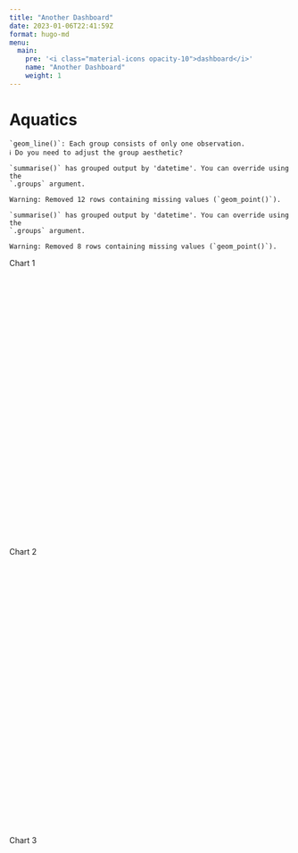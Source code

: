 ```yaml
---
title: "Another Dashboard"
date: 2023-01-06T22:41:59Z
format: hugo-md
menu:
  main:
    pre: '<i class="material-icons opacity-10">dashboard</i>'
    name: "Another Dashboard"
    weight: 1
---
```


<script src="../../site_libs/htmlwidgets-1.6.1/htmlwidgets.js"></script>
<script src="../../site_libs/d3-bundle-5.16.0/d3-bundle.min.js"></script>
<script src="../../site_libs/d3-lasso-0.0.5/d3-lasso.min.js"></script>
<script src="../../site_libs/save-svg-as-png-1.4.17/save-svg-as-png.min.js"></script>
<script src="../../site_libs/flatbush-4.0.0/flatbush.min.js"></script>
<link href="../../site_libs/ggiraphjs-0.4.6/ggiraphjs.min.css" rel="stylesheet" />
<script src="../../site_libs/ggiraphjs-0.4.6/ggiraphjs.min.js"></script>
<script src="../../site_libs/girafe-binding-0.8.5/girafe.js"></script>
<link href="../../site_libs/htmltools-fill-0.5.4/fill.css" rel="stylesheet" />
<script src="../../site_libs/bslib-tag-require-0.4.2/tag-require.js"></script>


# Aquatics

    `geom_line()`: Each group consists of only one observation.
    ℹ Do you need to adjust the group aesthetic?

    `summarise()` has grouped output by 'datetime'. You can override using the
    `.groups` argument.

    Warning: Removed 12 rows containing missing values (`geom_point()`).

    `summarise()` has grouped output by 'datetime'. You can override using the
    `.groups` argument.

    Warning: Removed 8 rows containing missing values (`geom_point()`).

<div class="row">
<div class="col">
<div class="card bslib-card html-fill-item html-fill-container" data-require-bs-caller="card()" data-require-bs-version="5">
<div class="card-header">Chart 1</div>
<div class="card-body html-fill-item html-fill-container p-0" style="flex:1 1 auto; margin-top:auto;margin-bottom:auto;">
<div class="girafe html-widget html-fill-item-overflow-hidden html-fill-item" id="htmlwidget-dacae5d783108c74e6a8" style="width:960px;height:500px;"></div>
<script type="application/json" data-for="htmlwidget-dacae5d783108c74e6a8">{"x":{"html":"<?xml version=\"1.0\" encoding=\"UTF-8\"?>\n<svg xmlns='http://www.w3.org/2000/svg' xmlns:xlink='http://www.w3.org/1999/xlink' class='ggiraph-svg' role='img' id='svg_a8982215_c303_4bea_a95a_cb043a6550f2' viewBox='0 0 576 360'>\n <defs id='svg_a8982215_c303_4bea_a95a_cb043a6550f2_defs'>\n  <clipPath id='svg_a8982215_c303_4bea_a95a_cb043a6550f2_c1'>\n   <rect x='0' y='0' width='576' height='360'/>\n  <\/clipPath>\n  <clipPath id='svg_a8982215_c303_4bea_a95a_cb043a6550f2_c2'>\n   <rect x='29.06' y='5.48' width='541.47' height='229.54'/>\n  <\/clipPath>\n <\/defs>\n <g id='svg_a8982215_c303_4bea_a95a_cb043a6550f2_rootg' class='ggiraph-svg-rootg'>\n  <g clip-path='url(#svg_a8982215_c303_4bea_a95a_cb043a6550f2_c1)'>\n   <rect x='0' y='0' width='576' height='360' fill='#FFFFFF' fill-opacity='1' stroke='#FFFFFF' stroke-opacity='1' stroke-width='0.75' stroke-linejoin='round' stroke-linecap='round' class='ggiraph-svg-bg'/>\n   <rect x='0' y='0' width='576' height='360' fill='#E93A76' fill-opacity='1' stroke='none'/>\n  <\/g>\n  <g clip-path='url(#svg_a8982215_c303_4bea_a95a_cb043a6550f2_c2)'>\n   <rect x='29.06' y='5.48' width='541.47' height='229.54' fill='#E93A76' fill-opacity='1' stroke='none'/>\n   <polyline points='29.06,200.99 570.52,200.99' fill='none' stroke='#FFFFFF' stroke-opacity='1' stroke-width='0.53' stroke-linejoin='round' stroke-linecap='butt'/>\n   <polyline points='29.06,153.80 570.52,153.80' fill='none' stroke='#FFFFFF' stroke-opacity='1' stroke-width='0.53' stroke-linejoin='round' stroke-linecap='butt'/>\n   <polyline points='29.06,106.62 570.52,106.62' fill='none' stroke='#FFFFFF' stroke-opacity='1' stroke-width='0.53' stroke-linejoin='round' stroke-linecap='butt'/>\n   <polyline points='29.06,59.43 570.52,59.43' fill='none' stroke='#FFFFFF' stroke-opacity='1' stroke-width='0.53' stroke-linejoin='round' stroke-linecap='butt'/>\n   <polyline points='29.06,12.24 570.52,12.24' fill='none' stroke='#FFFFFF' stroke-opacity='1' stroke-width='0.53' stroke-linejoin='round' stroke-linecap='butt'/>\n   <polyline points='29.06,224.58 570.52,224.58' fill='none' stroke='#FFFFFF' stroke-opacity='1' stroke-width='1.07' stroke-linejoin='round' stroke-linecap='butt'/>\n   <polyline points='29.06,177.40 570.52,177.40' fill='none' stroke='#FFFFFF' stroke-opacity='1' stroke-width='1.07' stroke-linejoin='round' stroke-linecap='butt'/>\n   <polyline points='29.06,130.21 570.52,130.21' fill='none' stroke='#FFFFFF' stroke-opacity='1' stroke-width='1.07' stroke-linejoin='round' stroke-linecap='butt'/>\n   <polyline points='29.06,83.02 570.52,83.02' fill='none' stroke='#FFFFFF' stroke-opacity='1' stroke-width='1.07' stroke-linejoin='round' stroke-linecap='butt'/>\n   <polyline points='29.06,35.84 570.52,35.84' fill='none' stroke='#FFFFFF' stroke-opacity='1' stroke-width='1.07' stroke-linejoin='round' stroke-linecap='butt'/>\n   <polyline points='81.46,235.02 81.46,5.48' fill='none' stroke='#FFFFFF' stroke-opacity='1' stroke-width='1.07' stroke-linejoin='round' stroke-linecap='butt'/>\n   <polyline points='168.79,235.02 168.79,5.48' fill='none' stroke='#FFFFFF' stroke-opacity='1' stroke-width='1.07' stroke-linejoin='round' stroke-linecap='butt'/>\n   <polyline points='256.12,235.02 256.12,5.48' fill='none' stroke='#FFFFFF' stroke-opacity='1' stroke-width='1.07' stroke-linejoin='round' stroke-linecap='butt'/>\n   <polyline points='343.45,235.02 343.45,5.48' fill='none' stroke='#FFFFFF' stroke-opacity='1' stroke-width='1.07' stroke-linejoin='round' stroke-linecap='butt'/>\n   <polyline points='430.79,235.02 430.79,5.48' fill='none' stroke='#FFFFFF' stroke-opacity='1' stroke-width='1.07' stroke-linejoin='round' stroke-linecap='butt'/>\n   <polyline points='518.12,235.02 518.12,5.48' fill='none' stroke='#FFFFFF' stroke-opacity='1' stroke-width='1.07' stroke-linejoin='round' stroke-linecap='butt'/>\n   <rect x='68.36' y='116.15' width='26.2' height='108.44' fill='#FFFFFF' fill-opacity='1' stroke='#FFFFFF' stroke-opacity='1' stroke-width='1.07' stroke-linejoin='miter' stroke-linecap='butt'/>\n   <rect x='155.69' y='179.22' width='26.2' height='45.36' fill='#FFFFFF' fill-opacity='1' stroke='#FFFFFF' stroke-opacity='1' stroke-width='1.07' stroke-linejoin='miter' stroke-linecap='butt'/>\n   <rect x='243.02' y='151.26' width='26.2' height='73.32' fill='#FFFFFF' fill-opacity='1' stroke='#FFFFFF' stroke-opacity='1' stroke-width='1.07' stroke-linejoin='miter' stroke-linecap='butt'/>\n   <rect x='330.35' y='159.27' width='26.2' height='65.31' fill='#FFFFFF' fill-opacity='1' stroke='#FFFFFF' stroke-opacity='1' stroke-width='1.07' stroke-linejoin='miter' stroke-linecap='butt'/>\n   <rect x='417.69' y='15.91' width='26.2' height='208.67' fill='#FFFFFF' fill-opacity='1' stroke='#FFFFFF' stroke-opacity='1' stroke-width='1.07' stroke-linejoin='miter' stroke-linecap='butt'/>\n   <rect x='505.02' y='142.12' width='26.2' height='82.46' fill='#FFFFFF' fill-opacity='1' stroke='#FFFFFF' stroke-opacity='1' stroke-width='1.07' stroke-linejoin='miter' stroke-linecap='butt'/>\n  <\/g>\n  <g clip-path='url(#svg_a8982215_c303_4bea_a95a_cb043a6550f2_c1)'>\n   <text x='18.53' y='227.79' font-size='6.6pt' font-family='DejaVu Sans' fill='#FFFFFF' fill-opacity='1'>0<\/text>\n   <text x='18.53' y='180.6' font-size='6.6pt' font-family='DejaVu Sans' fill='#FFFFFF' fill-opacity='1'>1<\/text>\n   <text x='18.53' y='133.42' font-size='6.6pt' font-family='DejaVu Sans' fill='#FFFFFF' fill-opacity='1'>2<\/text>\n   <text x='18.53' y='86.23' font-size='6.6pt' font-family='DejaVu Sans' fill='#FFFFFF' fill-opacity='1'>3<\/text>\n   <text x='18.53' y='39.04' font-size='6.6pt' font-family='DejaVu Sans' fill='#FFFFFF' fill-opacity='1'>4<\/text>\n   <polyline points='26.32,224.58 29.06,224.58' fill='none' stroke='#333333' stroke-opacity='1' stroke-width='1.07' stroke-linejoin='round' stroke-linecap='butt'/>\n   <polyline points='26.32,177.40 29.06,177.40' fill='none' stroke='#333333' stroke-opacity='1' stroke-width='1.07' stroke-linejoin='round' stroke-linecap='butt'/>\n   <polyline points='26.32,130.21 29.06,130.21' fill='none' stroke='#333333' stroke-opacity='1' stroke-width='1.07' stroke-linejoin='round' stroke-linecap='butt'/>\n   <polyline points='26.32,83.02 29.06,83.02' fill='none' stroke='#333333' stroke-opacity='1' stroke-width='1.07' stroke-linejoin='round' stroke-linecap='butt'/>\n   <polyline points='26.32,35.84 29.06,35.84' fill='none' stroke='#333333' stroke-opacity='1' stroke-width='1.07' stroke-linejoin='round' stroke-linecap='butt'/>\n   <polyline points='81.46,237.76 81.46,235.02' fill='none' stroke='#333333' stroke-opacity='1' stroke-width='1.07' stroke-linejoin='round' stroke-linecap='butt'/>\n   <polyline points='168.79,237.76 168.79,235.02' fill='none' stroke='#333333' stroke-opacity='1' stroke-width='1.07' stroke-linejoin='round' stroke-linecap='butt'/>\n   <polyline points='256.12,237.76 256.12,235.02' fill='none' stroke='#333333' stroke-opacity='1' stroke-width='1.07' stroke-linejoin='round' stroke-linecap='butt'/>\n   <polyline points='343.45,237.76 343.45,235.02' fill='none' stroke='#333333' stroke-opacity='1' stroke-width='1.07' stroke-linejoin='round' stroke-linecap='butt'/>\n   <polyline points='430.79,237.76 430.79,235.02' fill='none' stroke='#333333' stroke-opacity='1' stroke-width='1.07' stroke-linejoin='round' stroke-linecap='butt'/>\n   <polyline points='518.12,237.76 518.12,235.02' fill='none' stroke='#333333' stroke-opacity='1' stroke-width='1.07' stroke-linejoin='round' stroke-linecap='butt'/>\n   <text transform='translate(38.94,291.53) rotate(-45.00)' font-size='6.6pt' font-family='DejaVu Sans' fill='#FFFFFF' fill-opacity='1'>air2waterSat_2<\/text>\n   <text transform='translate(137.15,280.66) rotate(-45.00)' font-size='6.6pt' font-family='DejaVu Sans' fill='#FFFFFF' fill-opacity='1'>climatology<\/text>\n   <text transform='translate(233.02,272.12) rotate(-45.00)' font-size='6.6pt' font-family='DejaVu Sans' fill='#FFFFFF' fill-opacity='1'>flareGLM<\/text>\n   <text transform='translate(252.30,340.18) rotate(-45.00)' font-size='6.6pt' font-family='DejaVu Sans' fill='#FFFFFF' fill-opacity='1'>GLEON_JRabaey_temp_physics<\/text>\n   <text transform='translate(371.54,308.27) rotate(-45.00)' font-size='6.6pt' font-family='DejaVu Sans' fill='#FFFFFF' fill-opacity='1'>GLEON_lm_lag_1day<\/text>\n   <text transform='translate(476.43,290.71) rotate(-45.00)' font-size='6.6pt' font-family='DejaVu Sans' fill='#FFFFFF' fill-opacity='1'>persistenceRW<\/text>\n   <text x='274.89' y='352.23' font-size='8.25pt' font-family='DejaVu Sans' fill='#FFFFFF' fill-opacity='1'>model_id<\/text>\n   <text transform='translate(13.50,131.89) rotate(-90.00)' font-size='8.25pt' font-family='DejaVu Sans' fill='#FFFFFF' fill-opacity='1'>crps<\/text>\n  <\/g>\n <\/g>\n<\/svg>","js":null,"uid":"svg_a8982215_c303_4bea_a95a_cb043a6550f2","ratio":1.6,"settings":{"tooltip":{"css":".tooltip_SVGID_ { padding:5px;background:black;color:white;border-radius:2px;text-align:left; ; position:absolute;pointer-events:none;z-index:999;}","placement":"doc","opacity":0.9,"offx":10,"offy":10,"use_cursor_pos":true,"use_fill":false,"use_stroke":false,"delay_over":200,"delay_out":500},"hover":{"css":".hover_data_SVGID_ { fill:orange;stroke:black;cursor:pointer; }\ntext.hover_data_SVGID_ { stroke:none;fill:orange; }\ncircle.hover_data_SVGID_ { fill:orange;stroke:black; }\nline.hover_data_SVGID_, polyline.hover_data_SVGID_ { fill:none;stroke:orange; }\nrect.hover_data_SVGID_, polygon.hover_data_SVGID_, path.hover_data_SVGID_ { fill:orange;stroke:none; }\nimage.hover_data_SVGID_ { stroke:orange; }","reactive":true,"nearest_distance":null},"hover_inv":{"css":""},"hover_key":{"css":".hover_key_SVGID_ { fill:orange;stroke:black;cursor:pointer; }\ntext.hover_key_SVGID_ { stroke:none;fill:orange; }\ncircle.hover_key_SVGID_ { fill:orange;stroke:black; }\nline.hover_key_SVGID_, polyline.hover_key_SVGID_ { fill:none;stroke:orange; }\nrect.hover_key_SVGID_, polygon.hover_key_SVGID_, path.hover_key_SVGID_ { fill:orange;stroke:none; }\nimage.hover_key_SVGID_ { stroke:orange; }","reactive":true},"hover_theme":{"css":".hover_theme_SVGID_ { fill:orange;stroke:black;cursor:pointer; }\ntext.hover_theme_SVGID_ { stroke:none;fill:orange; }\ncircle.hover_theme_SVGID_ { fill:orange;stroke:black; }\nline.hover_theme_SVGID_, polyline.hover_theme_SVGID_ { fill:none;stroke:orange; }\nrect.hover_theme_SVGID_, polygon.hover_theme_SVGID_, path.hover_theme_SVGID_ { fill:orange;stroke:none; }\nimage.hover_theme_SVGID_ { stroke:orange; }","reactive":true},"select":{"css":".select_data_SVGID_ { fill:red;stroke:black;cursor:pointer; }\ntext.select_data_SVGID_ { stroke:none;fill:red; }\ncircle.select_data_SVGID_ { fill:red;stroke:black; }\nline.select_data_SVGID_, polyline.select_data_SVGID_ { fill:none;stroke:red; }\nrect.select_data_SVGID_, polygon.select_data_SVGID_, path.select_data_SVGID_ { fill:red;stroke:none; }\nimage.select_data_SVGID_ { stroke:red; }","type":"multiple","only_shiny":true,"selected":[]},"select_inv":{"css":""},"select_key":{"css":".select_key_SVGID_ { fill:red;stroke:black;cursor:pointer; }\ntext.select_key_SVGID_ { stroke:none;fill:red; }\ncircle.select_key_SVGID_ { fill:red;stroke:black; }\nline.select_key_SVGID_, polyline.select_key_SVGID_ { fill:none;stroke:red; }\nrect.select_key_SVGID_, polygon.select_key_SVGID_, path.select_key_SVGID_ { fill:red;stroke:none; }\nimage.select_key_SVGID_ { stroke:red; }","type":"single","only_shiny":true,"selected":[]},"select_theme":{"css":".select_theme_SVGID_ { fill:red;stroke:black;cursor:pointer; }\ntext.select_theme_SVGID_ { stroke:none;fill:red; }\ncircle.select_theme_SVGID_ { fill:red;stroke:black; }\nline.select_theme_SVGID_, polyline.select_theme_SVGID_ { fill:none;stroke:red; }\nrect.select_theme_SVGID_, polygon.select_theme_SVGID_, path.select_theme_SVGID_ { fill:red;stroke:none; }\nimage.select_theme_SVGID_ { stroke:red; }","type":"single","only_shiny":true,"selected":[]},"zoom":{"min":1,"max":1,"duration":300},"toolbar":{"position":"topright","pngname":"diagram","tooltips":null,"hidden":[],"delay_over":200,"delay_out":500},"sizing":{"rescale":true,"width":1}}},"evals":[],"jsHooks":[]}</script>
</div>
</div>
</div>
<div class="col">
<div class="card bslib-card html-fill-item html-fill-container" data-require-bs-caller="card()" data-require-bs-version="5">
<div class="card-header">Chart 2</div>
<div class="card-body html-fill-item html-fill-container p-0" style="flex:1 1 auto; margin-top:auto;margin-bottom:auto;">
<div class="girafe html-widget html-fill-item-overflow-hidden html-fill-item" id="htmlwidget-a87d1684c7e0ce63d9f0" style="width:960px;height:500px;"></div>
<script type="application/json" data-for="htmlwidget-a87d1684c7e0ce63d9f0">{"x":{"html":"<?xml version=\"1.0\" encoding=\"UTF-8\"?>\n<svg xmlns='http://www.w3.org/2000/svg' xmlns:xlink='http://www.w3.org/1999/xlink' class='ggiraph-svg' role='img' id='svg_8ce8be8a_1dab_43e9_ab88_820ad7dc7389' viewBox='0 0 576 360'>\n <defs id='svg_8ce8be8a_1dab_43e9_ab88_820ad7dc7389_defs'>\n  <clipPath id='svg_8ce8be8a_1dab_43e9_ab88_820ad7dc7389_c1'>\n   <rect x='0' y='0' width='576' height='360'/>\n  <\/clipPath>\n  <clipPath id='svg_8ce8be8a_1dab_43e9_ab88_820ad7dc7389_c2'>\n   <rect x='34.65' y='23.32' width='535.87' height='304.97'/>\n  <\/clipPath>\n <\/defs>\n <g id='svg_8ce8be8a_1dab_43e9_ab88_820ad7dc7389_rootg' class='ggiraph-svg-rootg'>\n  <g clip-path='url(#svg_8ce8be8a_1dab_43e9_ab88_820ad7dc7389_c1)'>\n   <rect x='0' y='0' width='576' height='360' fill='#FFFFFF' fill-opacity='1' stroke='#FFFFFF' stroke-opacity='1' stroke-width='0.75' stroke-linejoin='round' stroke-linecap='round' class='ggiraph-svg-bg'/>\n   <rect x='0' y='0' width='576' height='360' fill='#5FB663' fill-opacity='1' stroke='none'/>\n  <\/g>\n  <g clip-path='url(#svg_8ce8be8a_1dab_43e9_ab88_820ad7dc7389_c2)'>\n   <rect x='34.65' y='23.32' width='535.87' height='304.97' fill='#5FB663' fill-opacity='1' stroke='none'/>\n   <polyline points='34.65,303.69 570.52,303.69' fill='none' stroke='#FFFFFF' stroke-opacity='1' stroke-width='0.53' stroke-linejoin='round' stroke-linecap='butt'/>\n   <polyline points='34.65,211.59 570.52,211.59' fill='none' stroke='#FFFFFF' stroke-opacity='1' stroke-width='0.53' stroke-linejoin='round' stroke-linecap='butt'/>\n   <polyline points='34.65,119.49 570.52,119.49' fill='none' stroke='#FFFFFF' stroke-opacity='1' stroke-width='0.53' stroke-linejoin='round' stroke-linecap='butt'/>\n   <polyline points='34.65,27.39 570.52,27.39' fill='none' stroke='#FFFFFF' stroke-opacity='1' stroke-width='0.53' stroke-linejoin='round' stroke-linecap='butt'/>\n   <polyline points='223.78,328.29 223.78,23.32' fill='none' stroke='#FFFFFF' stroke-opacity='1' stroke-width='0.53' stroke-linejoin='round' stroke-linecap='butt'/>\n   <polyline points='445.87,328.29 445.87,23.32' fill='none' stroke='#FFFFFF' stroke-opacity='1' stroke-width='0.53' stroke-linejoin='round' stroke-linecap='butt'/>\n   <polyline points='34.65,257.64 570.52,257.64' fill='none' stroke='#FFFFFF' stroke-opacity='1' stroke-width='1.07' stroke-linejoin='round' stroke-linecap='butt'/>\n   <polyline points='34.65,165.54 570.52,165.54' fill='none' stroke='#FFFFFF' stroke-opacity='1' stroke-width='1.07' stroke-linejoin='round' stroke-linecap='butt'/>\n   <polyline points='34.65,73.44 570.52,73.44' fill='none' stroke='#FFFFFF' stroke-opacity='1' stroke-width='1.07' stroke-linejoin='round' stroke-linecap='butt'/>\n   <polyline points='101.99,328.29 101.99,23.32' fill='none' stroke='#FFFFFF' stroke-opacity='1' stroke-width='1.07' stroke-linejoin='round' stroke-linecap='butt'/>\n   <polyline points='345.57,328.29 345.57,23.32' fill='none' stroke='#FFFFFF' stroke-opacity='1' stroke-width='1.07' stroke-linejoin='round' stroke-linecap='butt'/>\n   <polyline points='546.16,328.29 546.16,23.32' fill='none' stroke='#FFFFFF' stroke-opacity='1' stroke-width='1.07' stroke-linejoin='round' stroke-linecap='butt'/>\n   <polyline points='59.01,229.96 73.34,214.89 87.66,217.90 101.99,231.71 116.32,204.26 130.65,157.16 144.98,138.40 159.30,147.64 173.63,158.65 187.96,178.30 202.29,194.21 216.62,193.98 230.94,174.99 245.27,159.33 259.60,157.71 273.93,168.99 288.26,187.62 302.59,196.43 316.91,189.12 331.24,184.17 345.57,183.91 359.90,186.32 374.23,175.75 388.55,172.36 402.88,173.82 417.21,175.60 431.54,187.76 445.87,189.22 460.19,190.84 474.52,185.94 488.85,189.76 503.18,181.83 517.51,176.48 531.83,179.43 546.16,170.85' fill='none' stroke='#FFFFFF' stroke-opacity='1' stroke-width='1.07' stroke-linejoin='round' stroke-linecap='butt'/>\n   <polygon points='59.01,177.10 73.34,166.29 87.66,168.21 101.99,179.92 116.32,121.25 130.65,70.70 144.98,59.08 159.30,59.93 173.63,62.51 187.96,78.74 202.29,106.83 216.62,99.90 230.94,72.44 245.27,41.59 259.60,47.20 273.93,46.60 288.26,75.54 302.59,95.43 316.91,72.31 331.24,68.71 345.57,67.37 359.90,68.88 374.23,47.09 388.55,37.78 402.88,45.21 417.21,37.18 431.54,72.96 445.87,76.60 460.19,67.24 474.52,72.46 488.85,81.68 503.18,57.55 517.51,45.48 531.83,51.45 546.16,115.73 546.16,225.96 531.83,307.42 517.51,307.49 503.18,306.12 488.85,297.83 474.52,299.41 460.19,314.43 445.87,301.85 431.54,302.56 417.21,314.02 402.88,302.42 388.55,306.94 374.23,304.41 359.90,303.76 345.57,300.46 331.24,299.62 316.91,305.93 302.59,297.43 288.26,299.70 273.93,291.38 259.60,268.22 245.27,277.07 230.94,277.54 216.62,288.06 202.29,281.58 187.96,277.85 173.63,254.79 159.30,235.34 144.98,217.71 130.65,243.63 116.32,287.28 101.99,283.51 87.66,267.59 73.34,263.50 59.01,282.81' fill='#FFFFFF' fill-opacity='0.4' stroke='none'/>\n   <polyline points='59.01,177.10 73.34,166.29 87.66,168.21 101.99,179.92 116.32,121.25 130.65,70.70 144.98,59.08 159.30,59.93 173.63,62.51 187.96,78.74 202.29,106.83 216.62,99.90 230.94,72.44 245.27,41.59 259.60,47.20 273.93,46.60 288.26,75.54 302.59,95.43 316.91,72.31 331.24,68.71 345.57,67.37 359.90,68.88 374.23,47.09 388.55,37.78 402.88,45.21 417.21,37.18 431.54,72.96 445.87,76.60 460.19,67.24 474.52,72.46 488.85,81.68 503.18,57.55 517.51,45.48 531.83,51.45 546.16,115.73' fill='none' stroke='none'/>\n   <polyline points='546.16,225.96 531.83,307.42 517.51,307.49 503.18,306.12 488.85,297.83 474.52,299.41 460.19,314.43 445.87,301.85 431.54,302.56 417.21,314.02 402.88,302.42 388.55,306.94 374.23,304.41 359.90,303.76 345.57,300.46 331.24,299.62 316.91,305.93 302.59,297.43 288.26,299.70 273.93,291.38 259.60,268.22 245.27,277.07 230.94,277.54 216.62,288.06 202.29,281.58 187.96,277.85 173.63,254.79 159.30,235.34 144.98,217.71 130.65,243.63 116.32,287.28 101.99,283.51 87.66,267.59 73.34,263.50 59.01,282.81' fill='none' stroke='none'/>\n   <polyline points='59.01,229.96 73.34,214.89 87.66,217.90 101.99,231.71 116.32,204.26 130.65,157.16 144.98,138.40 159.30,147.64 173.63,158.65 187.96,178.30 202.29,194.21 216.62,193.98 230.94,174.99 245.27,159.33 259.60,157.71 273.93,168.99 288.26,187.62 302.59,196.43 316.91,189.12 331.24,184.17 345.57,183.91 359.90,186.32 374.23,175.75 388.55,172.36 402.88,173.82 417.21,175.60 431.54,187.76 445.87,189.22 460.19,190.84 474.52,185.94 488.85,189.76 503.18,181.83 517.51,176.48 531.83,179.43 546.16,170.85' fill='none' stroke='#FFFFFF' stroke-opacity='1' stroke-width='1.07' stroke-linejoin='round' stroke-linecap='butt'/>\n   <circle cx='59.01' cy='249.11' r='3.47pt' fill='#FFFFFF' fill-opacity='1' stroke='#FFFFFF' stroke-opacity='1' stroke-width='0.71' stroke-linejoin='round' stroke-linecap='round'/>\n   <circle cx='73.34' cy='248.48' r='3.47pt' fill='#FFFFFF' fill-opacity='1' stroke='#FFFFFF' stroke-opacity='1' stroke-width='0.71' stroke-linejoin='round' stroke-linecap='round'/>\n   <circle cx='87.66' cy='248.82' r='3.47pt' fill='#FFFFFF' fill-opacity='1' stroke='#FFFFFF' stroke-opacity='1' stroke-width='0.71' stroke-linejoin='round' stroke-linecap='round'/>\n   <circle cx='159.3' cy='237.57' r='3.47pt' fill='#FFFFFF' fill-opacity='1' stroke='#FFFFFF' stroke-opacity='1' stroke-width='0.71' stroke-linejoin='round' stroke-linecap='round'/>\n   <circle cx='173.63' cy='231.38' r='3.47pt' fill='#FFFFFF' fill-opacity='1' stroke='#FFFFFF' stroke-opacity='1' stroke-width='0.71' stroke-linejoin='round' stroke-linecap='round'/>\n   <circle cx='187.96' cy='228.23' r='3.47pt' fill='#FFFFFF' fill-opacity='1' stroke='#FFFFFF' stroke-opacity='1' stroke-width='0.71' stroke-linejoin='round' stroke-linecap='round'/>\n   <circle cx='202.29' cy='223.71' r='3.47pt' fill='#FFFFFF' fill-opacity='1' stroke='#FFFFFF' stroke-opacity='1' stroke-width='0.71' stroke-linejoin='round' stroke-linecap='round'/>\n   <circle cx='216.62' cy='221.83' r='3.47pt' fill='#FFFFFF' fill-opacity='1' stroke='#FFFFFF' stroke-opacity='1' stroke-width='0.71' stroke-linejoin='round' stroke-linecap='round'/>\n   <circle cx='230.94' cy='204.73' r='3.47pt' fill='#FFFFFF' fill-opacity='1' stroke='#FFFFFF' stroke-opacity='1' stroke-width='0.71' stroke-linejoin='round' stroke-linecap='round'/>\n   <circle cx='245.27' cy='191.06' r='3.47pt' fill='#FFFFFF' fill-opacity='1' stroke='#FFFFFF' stroke-opacity='1' stroke-width='0.71' stroke-linejoin='round' stroke-linecap='round'/>\n   <circle cx='259.6' cy='184.56' r='3.47pt' fill='#FFFFFF' fill-opacity='1' stroke='#FFFFFF' stroke-opacity='1' stroke-width='0.71' stroke-linejoin='round' stroke-linecap='round'/>\n   <circle cx='273.93' cy='179.84' r='3.47pt' fill='#FFFFFF' fill-opacity='1' stroke='#FFFFFF' stroke-opacity='1' stroke-width='0.71' stroke-linejoin='round' stroke-linecap='round'/>\n   <circle cx='288.26' cy='173.48' r='3.47pt' fill='#FFFFFF' fill-opacity='1' stroke='#FFFFFF' stroke-opacity='1' stroke-width='0.71' stroke-linejoin='round' stroke-linecap='round'/>\n   <circle cx='302.59' cy='167.01' r='3.47pt' fill='#FFFFFF' fill-opacity='1' stroke='#FFFFFF' stroke-opacity='1' stroke-width='0.71' stroke-linejoin='round' stroke-linecap='round'/>\n   <circle cx='316.91' cy='158.87' r='3.47pt' fill='#FFFFFF' fill-opacity='1' stroke='#FFFFFF' stroke-opacity='1' stroke-width='0.71' stroke-linejoin='round' stroke-linecap='round'/>\n   <circle cx='331.24' cy='166.58' r='3.47pt' fill='#FFFFFF' fill-opacity='1' stroke='#FFFFFF' stroke-opacity='1' stroke-width='0.71' stroke-linejoin='round' stroke-linecap='round'/>\n   <circle cx='345.57' cy='178.09' r='3.47pt' fill='#FFFFFF' fill-opacity='1' stroke='#FFFFFF' stroke-opacity='1' stroke-width='0.71' stroke-linejoin='round' stroke-linecap='round'/>\n   <circle cx='359.9' cy='179.6' r='3.47pt' fill='#FFFFFF' fill-opacity='1' stroke='#FFFFFF' stroke-opacity='1' stroke-width='0.71' stroke-linejoin='round' stroke-linecap='round'/>\n   <circle cx='374.23' cy='172.59' r='3.47pt' fill='#FFFFFF' fill-opacity='1' stroke='#FFFFFF' stroke-opacity='1' stroke-width='0.71' stroke-linejoin='round' stroke-linecap='round'/>\n   <circle cx='388.55' cy='172.13' r='3.47pt' fill='#FFFFFF' fill-opacity='1' stroke='#FFFFFF' stroke-opacity='1' stroke-width='0.71' stroke-linejoin='round' stroke-linecap='round'/>\n   <circle cx='402.88' cy='173.09' r='3.47pt' fill='#FFFFFF' fill-opacity='1' stroke='#FFFFFF' stroke-opacity='1' stroke-width='0.71' stroke-linejoin='round' stroke-linecap='round'/>\n   <circle cx='417.21' cy='172.03' r='3.47pt' fill='#FFFFFF' fill-opacity='1' stroke='#FFFFFF' stroke-opacity='1' stroke-width='0.71' stroke-linejoin='round' stroke-linecap='round'/>\n   <circle cx='431.54' cy='169.16' r='3.47pt' fill='#FFFFFF' fill-opacity='1' stroke='#FFFFFF' stroke-opacity='1' stroke-width='0.71' stroke-linejoin='round' stroke-linecap='round'/>\n  <\/g>\n  <g clip-path='url(#svg_8ce8be8a_1dab_43e9_ab88_820ad7dc7389_c1)'>\n   <text x='24.12' y='260.85' font-size='6.6pt' font-family='DejaVu Sans' fill='#FFFFFF' fill-opacity='1'>8<\/text>\n   <text x='18.53' y='168.75' font-size='6.6pt' font-family='DejaVu Sans' fill='#FFFFFF' fill-opacity='1'>10<\/text>\n   <text x='18.53' y='76.65' font-size='6.6pt' font-family='DejaVu Sans' fill='#FFFFFF' fill-opacity='1'>12<\/text>\n   <polyline points='31.91,257.64 34.65,257.64' fill='none' stroke='#333333' stroke-opacity='1' stroke-width='1.07' stroke-linejoin='round' stroke-linecap='butt'/>\n   <polyline points='31.91,165.54 34.65,165.54' fill='none' stroke='#333333' stroke-opacity='1' stroke-width='1.07' stroke-linejoin='round' stroke-linecap='butt'/>\n   <polyline points='31.91,73.44 34.65,73.44' fill='none' stroke='#333333' stroke-opacity='1' stroke-width='1.07' stroke-linejoin='round' stroke-linecap='butt'/>\n   <polyline points='101.99,331.03 101.99,328.29' fill='none' stroke='#333333' stroke-opacity='1' stroke-width='1.07' stroke-linejoin='round' stroke-linecap='butt'/>\n   <polyline points='345.57,331.03 345.57,328.29' fill='none' stroke='#333333' stroke-opacity='1' stroke-width='1.07' stroke-linejoin='round' stroke-linecap='butt'/>\n   <polyline points='546.16,331.03 546.16,328.29' fill='none' stroke='#333333' stroke-opacity='1' stroke-width='1.07' stroke-linejoin='round' stroke-linecap='butt'/>\n   <text x='86.49' y='339.64' font-size='6.6pt' font-family='DejaVu Sans' fill='#FFFFFF' fill-opacity='1'>Dec 15<\/text>\n   <text x='331.8' y='339.64' font-size='6.6pt' font-family='DejaVu Sans' fill='#FFFFFF' fill-opacity='1'>Jan 01<\/text>\n   <text x='532.39' y='339.64' font-size='6.6pt' font-family='DejaVu Sans' fill='#FFFFFF' fill-opacity='1'>Jan 15<\/text>\n   <text x='277.76' y='352.23' font-size='8.25pt' font-family='DejaVu Sans' fill='#FFFFFF' fill-opacity='1'>datetime<\/text>\n   <text transform='translate(13.50,237.67) rotate(-90.00)' font-size='8.25pt' font-family='DejaVu Sans' fill='#FFFFFF' fill-opacity='1'>Oxygen Concentration<\/text>\n   <text x='34.65' y='15.1' font-size='9.9pt' font-family='DejaVu Sans' fill='#FFFFFF' fill-opacity='1'>Ensemble Ave Forecast for: BARC<\/text>\n  <\/g>\n <\/g>\n<\/svg>","js":null,"uid":"svg_8ce8be8a_1dab_43e9_ab88_820ad7dc7389","ratio":1.6,"settings":{"tooltip":{"css":".tooltip_SVGID_ { padding:5px;background:black;color:white;border-radius:2px;text-align:left; ; position:absolute;pointer-events:none;z-index:999;}","placement":"doc","opacity":0.9,"offx":10,"offy":10,"use_cursor_pos":true,"use_fill":false,"use_stroke":false,"delay_over":200,"delay_out":500},"hover":{"css":".hover_data_SVGID_ { fill:orange;stroke:black;cursor:pointer; }\ntext.hover_data_SVGID_ { stroke:none;fill:orange; }\ncircle.hover_data_SVGID_ { fill:orange;stroke:black; }\nline.hover_data_SVGID_, polyline.hover_data_SVGID_ { fill:none;stroke:orange; }\nrect.hover_data_SVGID_, polygon.hover_data_SVGID_, path.hover_data_SVGID_ { fill:orange;stroke:none; }\nimage.hover_data_SVGID_ { stroke:orange; }","reactive":true,"nearest_distance":null},"hover_inv":{"css":""},"hover_key":{"css":".hover_key_SVGID_ { fill:orange;stroke:black;cursor:pointer; }\ntext.hover_key_SVGID_ { stroke:none;fill:orange; }\ncircle.hover_key_SVGID_ { fill:orange;stroke:black; }\nline.hover_key_SVGID_, polyline.hover_key_SVGID_ { fill:none;stroke:orange; }\nrect.hover_key_SVGID_, polygon.hover_key_SVGID_, path.hover_key_SVGID_ { fill:orange;stroke:none; }\nimage.hover_key_SVGID_ { stroke:orange; }","reactive":true},"hover_theme":{"css":".hover_theme_SVGID_ { fill:orange;stroke:black;cursor:pointer; }\ntext.hover_theme_SVGID_ { stroke:none;fill:orange; }\ncircle.hover_theme_SVGID_ { fill:orange;stroke:black; }\nline.hover_theme_SVGID_, polyline.hover_theme_SVGID_ { fill:none;stroke:orange; }\nrect.hover_theme_SVGID_, polygon.hover_theme_SVGID_, path.hover_theme_SVGID_ { fill:orange;stroke:none; }\nimage.hover_theme_SVGID_ { stroke:orange; }","reactive":true},"select":{"css":".select_data_SVGID_ { fill:red;stroke:black;cursor:pointer; }\ntext.select_data_SVGID_ { stroke:none;fill:red; }\ncircle.select_data_SVGID_ { fill:red;stroke:black; }\nline.select_data_SVGID_, polyline.select_data_SVGID_ { fill:none;stroke:red; }\nrect.select_data_SVGID_, polygon.select_data_SVGID_, path.select_data_SVGID_ { fill:red;stroke:none; }\nimage.select_data_SVGID_ { stroke:red; }","type":"multiple","only_shiny":true,"selected":[]},"select_inv":{"css":""},"select_key":{"css":".select_key_SVGID_ { fill:red;stroke:black;cursor:pointer; }\ntext.select_key_SVGID_ { stroke:none;fill:red; }\ncircle.select_key_SVGID_ { fill:red;stroke:black; }\nline.select_key_SVGID_, polyline.select_key_SVGID_ { fill:none;stroke:red; }\nrect.select_key_SVGID_, polygon.select_key_SVGID_, path.select_key_SVGID_ { fill:red;stroke:none; }\nimage.select_key_SVGID_ { stroke:red; }","type":"single","only_shiny":true,"selected":[]},"select_theme":{"css":".select_theme_SVGID_ { fill:red;stroke:black;cursor:pointer; }\ntext.select_theme_SVGID_ { stroke:none;fill:red; }\ncircle.select_theme_SVGID_ { fill:red;stroke:black; }\nline.select_theme_SVGID_, polyline.select_theme_SVGID_ { fill:none;stroke:red; }\nrect.select_theme_SVGID_, polygon.select_theme_SVGID_, path.select_theme_SVGID_ { fill:red;stroke:none; }\nimage.select_theme_SVGID_ { stroke:red; }","type":"single","only_shiny":true,"selected":[]},"zoom":{"min":1,"max":1,"duration":300},"toolbar":{"position":"topright","pngname":"diagram","tooltips":null,"hidden":[],"delay_over":200,"delay_out":500},"sizing":{"rescale":true,"width":1}}},"evals":[],"jsHooks":[]}</script>
</div>
</div>
</div>
<div class="col">
<div class="card bslib-card html-fill-item html-fill-container" data-require-bs-caller="card()" data-require-bs-version="5">
<div class="card-header">Chart 3</div>
<div class="card-body html-fill-item html-fill-container p-0" style="flex:1 1 auto; margin-top:auto;margin-bottom:auto;">
<div class="girafe html-widget html-fill-item-overflow-hidden html-fill-item" id="htmlwidget-8e2e775483fa8a94bfb9" style="width:960px;height:500px;"></div>
<script type="application/json" data-for="htmlwidget-8e2e775483fa8a94bfb9">{"x":{"html":"<?xml version=\"1.0\" encoding=\"UTF-8\"?>\n<svg xmlns='http://www.w3.org/2000/svg' xmlns:xlink='http://www.w3.org/1999/xlink' class='ggiraph-svg' role='img' id='svg_a275deff_2bd0_4072_9f2d_2c5140b42311' viewBox='0 0 576 360'>\n <defs id='svg_a275deff_2bd0_4072_9f2d_2c5140b42311_defs'>\n  <clipPath id='svg_a275deff_2bd0_4072_9f2d_2c5140b42311_c1'>\n   <rect x='0' y='0' width='576' height='360'/>\n  <\/clipPath>\n  <clipPath id='svg_a275deff_2bd0_4072_9f2d_2c5140b42311_c2'>\n   <rect x='34.65' y='23.32' width='535.87' height='304.97'/>\n  <\/clipPath>\n <\/defs>\n <g id='svg_a275deff_2bd0_4072_9f2d_2c5140b42311_rootg' class='ggiraph-svg-rootg'>\n  <g clip-path='url(#svg_a275deff_2bd0_4072_9f2d_2c5140b42311_c1)'>\n   <rect x='0' y='0' width='576' height='360' fill='#FFFFFF' fill-opacity='1' stroke='#FFFFFF' stroke-opacity='1' stroke-width='0.75' stroke-linejoin='round' stroke-linecap='round' class='ggiraph-svg-bg'/>\n   <rect x='0' y='0' width='576' height='360' fill='#2D2D31' fill-opacity='1' stroke='none'/>\n  <\/g>\n  <g clip-path='url(#svg_a275deff_2bd0_4072_9f2d_2c5140b42311_c2)'>\n   <rect x='34.65' y='23.32' width='535.87' height='304.97' fill='#2D2D31' fill-opacity='1' stroke='none'/>\n   <polyline points='34.65,251.11 570.52,251.11' fill='none' stroke='#FFFFFF' stroke-opacity='1' stroke-width='0.53' stroke-linejoin='round' stroke-linecap='butt'/>\n   <polyline points='34.65,159.44 570.52,159.44' fill='none' stroke='#FFFFFF' stroke-opacity='1' stroke-width='0.53' stroke-linejoin='round' stroke-linecap='butt'/>\n   <polyline points='34.65,67.76 570.52,67.76' fill='none' stroke='#FFFFFF' stroke-opacity='1' stroke-width='0.53' stroke-linejoin='round' stroke-linecap='butt'/>\n   <polyline points='223.78,328.29 223.78,23.32' fill='none' stroke='#FFFFFF' stroke-opacity='1' stroke-width='0.53' stroke-linejoin='round' stroke-linecap='butt'/>\n   <polyline points='445.87,328.29 445.87,23.32' fill='none' stroke='#FFFFFF' stroke-opacity='1' stroke-width='0.53' stroke-linejoin='round' stroke-linecap='butt'/>\n   <polyline points='34.65,296.95 570.52,296.95' fill='none' stroke='#FFFFFF' stroke-opacity='1' stroke-width='1.07' stroke-linejoin='round' stroke-linecap='butt'/>\n   <polyline points='34.65,205.27 570.52,205.27' fill='none' stroke='#FFFFFF' stroke-opacity='1' stroke-width='1.07' stroke-linejoin='round' stroke-linecap='butt'/>\n   <polyline points='34.65,113.60 570.52,113.60' fill='none' stroke='#FFFFFF' stroke-opacity='1' stroke-width='1.07' stroke-linejoin='round' stroke-linecap='butt'/>\n   <polyline points='101.99,328.29 101.99,23.32' fill='none' stroke='#FFFFFF' stroke-opacity='1' stroke-width='1.07' stroke-linejoin='round' stroke-linecap='butt'/>\n   <polyline points='345.57,328.29 345.57,23.32' fill='none' stroke='#FFFFFF' stroke-opacity='1' stroke-width='1.07' stroke-linejoin='round' stroke-linecap='butt'/>\n   <polyline points='546.16,328.29 546.16,23.32' fill='none' stroke='#FFFFFF' stroke-opacity='1' stroke-width='1.07' stroke-linejoin='round' stroke-linecap='butt'/>\n   <polyline points='59.01,98.49 73.34,116.20 87.66,111.79 101.99,89.42 116.32,128.14 130.65,184.18 144.98,208.14 159.30,207.03 173.63,198.89 187.96,181.49 202.29,162.45 216.62,161.32 230.94,181.62 245.27,196.50 259.60,198.99 273.93,186.39 288.26,167.81 302.59,157.73 316.91,162.75 331.24,164.41 345.57,164.28 359.90,163.64 374.23,169.81 388.55,173.77 402.88,177.44 417.21,178.57 431.54,169.37 445.87,168.35 460.19,164.99 474.52,172.95 488.85,172.70 503.18,171.86 517.51,170.80 531.83,167.35 546.16,203.12' fill='none' stroke='#FFFFFF' stroke-opacity='1' stroke-width='1.07' stroke-linejoin='round' stroke-linecap='butt'/>\n   <polygon points='59.01,65.14 73.34,77.83 87.66,67.12 101.99,46.96 116.32,49.87 130.65,106.91 144.98,129.95 159.30,121.36 173.63,101.49 187.96,79.35 202.29,68.55 216.62,63.35 230.94,77.44 245.27,84.42 259.60,91.00 273.93,68.98 288.26,54.80 302.59,60.83 316.91,52.38 331.24,56.19 345.57,52.06 359.90,50.67 374.23,48.84 388.55,44.36 402.88,52.71 417.21,42.70 431.54,54.86 445.87,58.04 460.19,46.29 474.52,64.02 488.85,62.98 503.18,48.46 517.51,40.84 531.83,37.18 546.16,138.52 546.16,267.73 531.83,297.51 517.51,300.76 503.18,295.26 488.85,282.42 474.52,281.88 460.19,283.69 445.87,278.66 431.54,283.89 417.21,314.43 402.88,302.17 388.55,303.18 374.23,290.78 359.90,276.62 345.57,276.49 331.24,272.64 316.91,273.13 302.59,254.64 288.26,280.82 273.93,303.79 259.60,306.98 245.27,308.57 230.94,285.80 216.62,259.30 202.29,256.36 187.96,283.63 173.63,296.28 159.30,292.70 144.98,286.32 130.65,261.44 116.32,206.41 101.99,131.87 87.66,156.46 73.34,154.57 59.01,131.85' fill='#FFFFFF' fill-opacity='0.4' stroke='none'/>\n   <polyline points='59.01,65.14 73.34,77.83 87.66,67.12 101.99,46.96 116.32,49.87 130.65,106.91 144.98,129.95 159.30,121.36 173.63,101.49 187.96,79.35 202.29,68.55 216.62,63.35 230.94,77.44 245.27,84.42 259.60,91.00 273.93,68.98 288.26,54.80 302.59,60.83 316.91,52.38 331.24,56.19 345.57,52.06 359.90,50.67 374.23,48.84 388.55,44.36 402.88,52.71 417.21,42.70 431.54,54.86 445.87,58.04 460.19,46.29 474.52,64.02 488.85,62.98 503.18,48.46 517.51,40.84 531.83,37.18 546.16,138.52' fill='none' stroke='none'/>\n   <polyline points='546.16,267.73 531.83,297.51 517.51,300.76 503.18,295.26 488.85,282.42 474.52,281.88 460.19,283.69 445.87,278.66 431.54,283.89 417.21,314.43 402.88,302.17 388.55,303.18 374.23,290.78 359.90,276.62 345.57,276.49 331.24,272.64 316.91,273.13 302.59,254.64 288.26,280.82 273.93,303.79 259.60,306.98 245.27,308.57 230.94,285.80 216.62,259.30 202.29,256.36 187.96,283.63 173.63,296.28 159.30,292.70 144.98,286.32 130.65,261.44 116.32,206.41 101.99,131.87 87.66,156.46 73.34,154.57 59.01,131.85' fill='none' stroke='none'/>\n   <polyline points='59.01,98.49 73.34,116.20 87.66,111.79 101.99,89.42 116.32,128.14 130.65,184.18 144.98,208.14 159.30,207.03 173.63,198.89 187.96,181.49 202.29,162.45 216.62,161.32 230.94,181.62 245.27,196.50 259.60,198.99 273.93,186.39 288.26,167.81 302.59,157.73 316.91,162.75 331.24,164.41 345.57,164.28 359.90,163.64 374.23,169.81 388.55,173.77 402.88,177.44 417.21,178.57 431.54,169.37 445.87,168.35 460.19,164.99 474.52,172.95 488.85,172.70 503.18,171.86 517.51,170.80 531.83,167.35 546.16,203.12' fill='none' stroke='#FFFFFF' stroke-opacity='1' stroke-width='1.07' stroke-linejoin='round' stroke-linecap='butt'/>\n   <circle cx='59.01' cy='101.59' r='3.47pt' fill='#FFFFFF' fill-opacity='1' stroke='#FFFFFF' stroke-opacity='1' stroke-width='0.71' stroke-linejoin='round' stroke-linecap='round'/>\n   <circle cx='73.34' cy='105' r='3.47pt' fill='#FFFFFF' fill-opacity='1' stroke='#FFFFFF' stroke-opacity='1' stroke-width='0.71' stroke-linejoin='round' stroke-linecap='round'/>\n   <circle cx='87.66' cy='106.22' r='3.47pt' fill='#FFFFFF' fill-opacity='1' stroke='#FFFFFF' stroke-opacity='1' stroke-width='0.71' stroke-linejoin='round' stroke-linecap='round'/>\n   <circle cx='101.99' cy='102.93' r='3.47pt' fill='#FFFFFF' fill-opacity='1' stroke='#FFFFFF' stroke-opacity='1' stroke-width='0.71' stroke-linejoin='round' stroke-linecap='round'/>\n   <circle cx='116.32' cy='109.12' r='3.47pt' fill='#FFFFFF' fill-opacity='1' stroke='#FFFFFF' stroke-opacity='1' stroke-width='0.71' stroke-linejoin='round' stroke-linecap='round'/>\n   <circle cx='130.65' cy='117.98' r='3.47pt' fill='#FFFFFF' fill-opacity='1' stroke='#FFFFFF' stroke-opacity='1' stroke-width='0.71' stroke-linejoin='round' stroke-linecap='round'/>\n   <circle cx='144.98' cy='127.13' r='3.47pt' fill='#FFFFFF' fill-opacity='1' stroke='#FFFFFF' stroke-opacity='1' stroke-width='0.71' stroke-linejoin='round' stroke-linecap='round'/>\n   <circle cx='159.3' cy='138.16' r='3.47pt' fill='#FFFFFF' fill-opacity='1' stroke='#FFFFFF' stroke-opacity='1' stroke-width='0.71' stroke-linejoin='round' stroke-linecap='round'/>\n   <circle cx='173.63' cy='145.99' r='3.47pt' fill='#FFFFFF' fill-opacity='1' stroke='#FFFFFF' stroke-opacity='1' stroke-width='0.71' stroke-linejoin='round' stroke-linecap='round'/>\n   <circle cx='187.96' cy='151.69' r='3.47pt' fill='#FFFFFF' fill-opacity='1' stroke='#FFFFFF' stroke-opacity='1' stroke-width='0.71' stroke-linejoin='round' stroke-linecap='round'/>\n   <circle cx='202.29' cy='157.17' r='3.47pt' fill='#FFFFFF' fill-opacity='1' stroke='#FFFFFF' stroke-opacity='1' stroke-width='0.71' stroke-linejoin='round' stroke-linecap='round'/>\n   <circle cx='216.62' cy='159.14' r='3.47pt' fill='#FFFFFF' fill-opacity='1' stroke='#FFFFFF' stroke-opacity='1' stroke-width='0.71' stroke-linejoin='round' stroke-linecap='round'/>\n   <circle cx='230.94' cy='177.09' r='3.47pt' fill='#FFFFFF' fill-opacity='1' stroke='#FFFFFF' stroke-opacity='1' stroke-width='0.71' stroke-linejoin='round' stroke-linecap='round'/>\n   <circle cx='245.27' cy='199.72' r='3.47pt' fill='#FFFFFF' fill-opacity='1' stroke='#FFFFFF' stroke-opacity='1' stroke-width='0.71' stroke-linejoin='round' stroke-linecap='round'/>\n   <circle cx='259.6' cy='213.27' r='3.47pt' fill='#FFFFFF' fill-opacity='1' stroke='#FFFFFF' stroke-opacity='1' stroke-width='0.71' stroke-linejoin='round' stroke-linecap='round'/>\n   <circle cx='273.93' cy='222.17' r='3.47pt' fill='#FFFFFF' fill-opacity='1' stroke='#FFFFFF' stroke-opacity='1' stroke-width='0.71' stroke-linejoin='round' stroke-linecap='round'/>\n   <circle cx='288.26' cy='224.46' r='3.47pt' fill='#FFFFFF' fill-opacity='1' stroke='#FFFFFF' stroke-opacity='1' stroke-width='0.71' stroke-linejoin='round' stroke-linecap='round'/>\n   <circle cx='302.59' cy='219.85' r='3.47pt' fill='#FFFFFF' fill-opacity='1' stroke='#FFFFFF' stroke-opacity='1' stroke-width='0.71' stroke-linejoin='round' stroke-linecap='round'/>\n   <circle cx='316.91' cy='207.59' r='3.47pt' fill='#FFFFFF' fill-opacity='1' stroke='#FFFFFF' stroke-opacity='1' stroke-width='0.71' stroke-linejoin='round' stroke-linecap='round'/>\n   <circle cx='331.24' cy='192' r='3.47pt' fill='#FFFFFF' fill-opacity='1' stroke='#FFFFFF' stroke-opacity='1' stroke-width='0.71' stroke-linejoin='round' stroke-linecap='round'/>\n   <circle cx='345.57' cy='181.22' r='3.47pt' fill='#FFFFFF' fill-opacity='1' stroke='#FFFFFF' stroke-opacity='1' stroke-width='0.71' stroke-linejoin='round' stroke-linecap='round'/>\n   <circle cx='359.9' cy='173.18' r='3.47pt' fill='#FFFFFF' fill-opacity='1' stroke='#FFFFFF' stroke-opacity='1' stroke-width='0.71' stroke-linejoin='round' stroke-linecap='round'/>\n   <circle cx='374.23' cy='158.33' r='3.47pt' fill='#FFFFFF' fill-opacity='1' stroke='#FFFFFF' stroke-opacity='1' stroke-width='0.71' stroke-linejoin='round' stroke-linecap='round'/>\n   <circle cx='388.55' cy='142.1' r='3.47pt' fill='#FFFFFF' fill-opacity='1' stroke='#FFFFFF' stroke-opacity='1' stroke-width='0.71' stroke-linejoin='round' stroke-linecap='round'/>\n   <circle cx='402.88' cy='134.37' r='3.47pt' fill='#FFFFFF' fill-opacity='1' stroke='#FFFFFF' stroke-opacity='1' stroke-width='0.71' stroke-linejoin='round' stroke-linecap='round'/>\n   <circle cx='417.21' cy='154.44' r='3.47pt' fill='#FFFFFF' fill-opacity='1' stroke='#FFFFFF' stroke-opacity='1' stroke-width='0.71' stroke-linejoin='round' stroke-linecap='round'/>\n   <circle cx='431.54' cy='175.99' r='3.47pt' fill='#FFFFFF' fill-opacity='1' stroke='#FFFFFF' stroke-opacity='1' stroke-width='0.71' stroke-linejoin='round' stroke-linecap='round'/>\n  <\/g>\n  <g clip-path='url(#svg_a275deff_2bd0_4072_9f2d_2c5140b42311_c1)'>\n   <text x='18.53' y='300.16' font-size='6.6pt' font-family='DejaVu Sans' fill='#FFFFFF' fill-opacity='1'>10<\/text>\n   <text x='18.53' y='208.48' font-size='6.6pt' font-family='DejaVu Sans' fill='#FFFFFF' fill-opacity='1'>15<\/text>\n   <text x='18.53' y='116.81' font-size='6.6pt' font-family='DejaVu Sans' fill='#FFFFFF' fill-opacity='1'>20<\/text>\n   <polyline points='31.91,296.95 34.65,296.95' fill='none' stroke='#333333' stroke-opacity='1' stroke-width='1.07' stroke-linejoin='round' stroke-linecap='butt'/>\n   <polyline points='31.91,205.27 34.65,205.27' fill='none' stroke='#333333' stroke-opacity='1' stroke-width='1.07' stroke-linejoin='round' stroke-linecap='butt'/>\n   <polyline points='31.91,113.60 34.65,113.60' fill='none' stroke='#333333' stroke-opacity='1' stroke-width='1.07' stroke-linejoin='round' stroke-linecap='butt'/>\n   <polyline points='101.99,331.03 101.99,328.29' fill='none' stroke='#333333' stroke-opacity='1' stroke-width='1.07' stroke-linejoin='round' stroke-linecap='butt'/>\n   <polyline points='345.57,331.03 345.57,328.29' fill='none' stroke='#333333' stroke-opacity='1' stroke-width='1.07' stroke-linejoin='round' stroke-linecap='butt'/>\n   <polyline points='546.16,331.03 546.16,328.29' fill='none' stroke='#333333' stroke-opacity='1' stroke-width='1.07' stroke-linejoin='round' stroke-linecap='butt'/>\n   <text x='86.49' y='339.64' font-size='6.6pt' font-family='DejaVu Sans' fill='#FFFFFF' fill-opacity='1'>Dec 15<\/text>\n   <text x='331.8' y='339.64' font-size='6.6pt' font-family='DejaVu Sans' fill='#FFFFFF' fill-opacity='1'>Jan 01<\/text>\n   <text x='532.39' y='339.64' font-size='6.6pt' font-family='DejaVu Sans' fill='#FFFFFF' fill-opacity='1'>Jan 15<\/text>\n   <text x='277.76' y='352.23' font-size='8.25pt' font-family='DejaVu Sans' fill='#FFFFFF' fill-opacity='1'>datetime<\/text>\n   <text transform='translate(13.50,228.65) rotate(-90.00)' font-size='8.25pt' font-family='DejaVu Sans' fill='#FFFFFF' fill-opacity='1'>Water Temperature<\/text>\n   <text x='34.65' y='15.1' font-size='9.9pt' font-family='DejaVu Sans' fill='#FFFFFF' fill-opacity='1'>Ensemble Ave Forecast for: BARC<\/text>\n  <\/g>\n <\/g>\n<\/svg>","js":null,"uid":"svg_a275deff_2bd0_4072_9f2d_2c5140b42311","ratio":1.6,"settings":{"tooltip":{"css":".tooltip_SVGID_ { padding:5px;background:black;color:white;border-radius:2px;text-align:left; ; position:absolute;pointer-events:none;z-index:999;}","placement":"doc","opacity":0.9,"offx":10,"offy":10,"use_cursor_pos":true,"use_fill":false,"use_stroke":false,"delay_over":200,"delay_out":500},"hover":{"css":".hover_data_SVGID_ { fill:orange;stroke:black;cursor:pointer; }\ntext.hover_data_SVGID_ { stroke:none;fill:orange; }\ncircle.hover_data_SVGID_ { fill:orange;stroke:black; }\nline.hover_data_SVGID_, polyline.hover_data_SVGID_ { fill:none;stroke:orange; }\nrect.hover_data_SVGID_, polygon.hover_data_SVGID_, path.hover_data_SVGID_ { fill:orange;stroke:none; }\nimage.hover_data_SVGID_ { stroke:orange; }","reactive":true,"nearest_distance":null},"hover_inv":{"css":""},"hover_key":{"css":".hover_key_SVGID_ { fill:orange;stroke:black;cursor:pointer; }\ntext.hover_key_SVGID_ { stroke:none;fill:orange; }\ncircle.hover_key_SVGID_ { fill:orange;stroke:black; }\nline.hover_key_SVGID_, polyline.hover_key_SVGID_ { fill:none;stroke:orange; }\nrect.hover_key_SVGID_, polygon.hover_key_SVGID_, path.hover_key_SVGID_ { fill:orange;stroke:none; }\nimage.hover_key_SVGID_ { stroke:orange; }","reactive":true},"hover_theme":{"css":".hover_theme_SVGID_ { fill:orange;stroke:black;cursor:pointer; }\ntext.hover_theme_SVGID_ { stroke:none;fill:orange; }\ncircle.hover_theme_SVGID_ { fill:orange;stroke:black; }\nline.hover_theme_SVGID_, polyline.hover_theme_SVGID_ { fill:none;stroke:orange; }\nrect.hover_theme_SVGID_, polygon.hover_theme_SVGID_, path.hover_theme_SVGID_ { fill:orange;stroke:none; }\nimage.hover_theme_SVGID_ { stroke:orange; }","reactive":true},"select":{"css":".select_data_SVGID_ { fill:red;stroke:black;cursor:pointer; }\ntext.select_data_SVGID_ { stroke:none;fill:red; }\ncircle.select_data_SVGID_ { fill:red;stroke:black; }\nline.select_data_SVGID_, polyline.select_data_SVGID_ { fill:none;stroke:red; }\nrect.select_data_SVGID_, polygon.select_data_SVGID_, path.select_data_SVGID_ { fill:red;stroke:none; }\nimage.select_data_SVGID_ { stroke:red; }","type":"multiple","only_shiny":true,"selected":[]},"select_inv":{"css":""},"select_key":{"css":".select_key_SVGID_ { fill:red;stroke:black;cursor:pointer; }\ntext.select_key_SVGID_ { stroke:none;fill:red; }\ncircle.select_key_SVGID_ { fill:red;stroke:black; }\nline.select_key_SVGID_, polyline.select_key_SVGID_ { fill:none;stroke:red; }\nrect.select_key_SVGID_, polygon.select_key_SVGID_, path.select_key_SVGID_ { fill:red;stroke:none; }\nimage.select_key_SVGID_ { stroke:red; }","type":"single","only_shiny":true,"selected":[]},"select_theme":{"css":".select_theme_SVGID_ { fill:red;stroke:black;cursor:pointer; }\ntext.select_theme_SVGID_ { stroke:none;fill:red; }\ncircle.select_theme_SVGID_ { fill:red;stroke:black; }\nline.select_theme_SVGID_, polyline.select_theme_SVGID_ { fill:none;stroke:red; }\nrect.select_theme_SVGID_, polygon.select_theme_SVGID_, path.select_theme_SVGID_ { fill:red;stroke:none; }\nimage.select_theme_SVGID_ { stroke:red; }","type":"single","only_shiny":true,"selected":[]},"zoom":{"min":1,"max":1,"duration":300},"toolbar":{"position":"topright","pngname":"diagram","tooltips":null,"hidden":[],"delay_over":200,"delay_out":500},"sizing":{"rescale":true,"width":1}}},"evals":[],"jsHooks":[]}</script>
</div>
</div>
</div>
</div>
